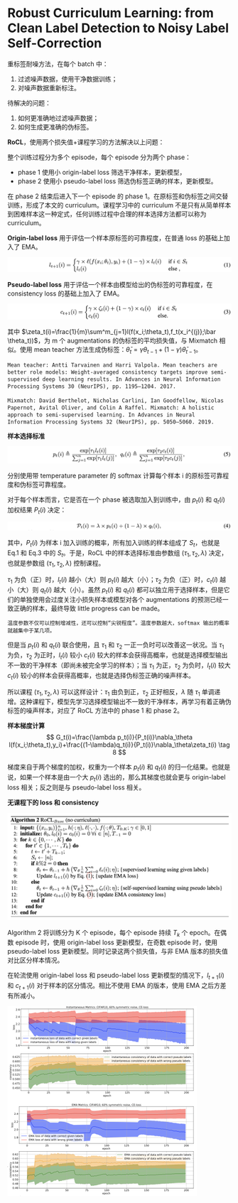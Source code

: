 # Robust Curriculum Learning: from Clean Label Detection to Noisy Label Self-Correction

重标签耐噪方法，在每个 batch 中：

1. 过滤噪声数据，使用干净数据训练；
2. 对噪声数据重新标注。

待解决的问题：

1. 如何更准确地过滤噪声数据；
2. 如何生成更准确的伪标签。

**RoCL**，使用两个损失值+课程学习的方法解决以上问题：

整个训练过程分为多个 episode，每个 episode 分为两个 phase：

* phase 1 使用小 origin-label loss 筛选干净样本，更新模型，
* phase 2 使用小 pseudo-label loss 筛选伪标签正确的样本，更新模型。

在 phase 2 结束后进入下一个 episode 的 phase 1。在原标签和伪标签之间交替训练，形成了本文的 curriculum。课程学习中的 curriculum 不是只有从简单样本到困难样本这一种定式，任何训练过程中合理的样本选择方法都可以称为 curriculum。

**Origin-label loss** 用于评估一个样本原标签的可靠程度，在普通 loss 的基础上加入了 EMA。

<img src="asset/eq1.png" alt="eq1" style="zoom:50%;" />

**Pseudo-label loss** 用于评估一个样本由模型给出的伪标签的可靠程度，在 consistency loss 的基础上加入了 EMA。

<img src="asset/eq3.png" alt="eq3" style="zoom:50%;" />

其中 $\zeta_t(i)=\frac{1}{m}\sum^m_{j=1}l(f(x_i;\theta_t),f_t(x_i^{(j)};\bar \theta_t))$，为 m 个 augmentations 的伪标签的平均损失值，与 Mixmatch 相似。使用 mean teacher 方法生成伪标签：$\bar \theta_t=\gamma\theta_{t-1}+(1-\gamma)\bar \theta_{t-1}$。

```
Mean teacher: Antti Tarvainen and Harri Valpola. Mean teachers are better role models: Weight-averaged consistency targets improve semi-supervised deep learning results. In Advances in Neural Information Processing Systems 30 (NeurIPS), pp. 1195–1204. 2017.

Mixmatch: David Berthelot, Nicholas Carlini, Ian Goodfellow, Nicolas Papernot, Avital Oliver, and Colin A Raffel. Mixmatch: A holistic approach to semi-supervised learning. In Advances in Neural Information Processing Systems 32 (NeurIPS), pp. 5050–5060. 2019.
```

**样本选择标准**

<img src="asset/eq5.png" alt="eq5" style="zoom:50%;" />

分别使用带 temperature parameter 的 softmax 计算每个样本 i 的原标签可靠程度和伪标签可靠程度。

对于每个样本而言，它是否在一个 phase 被选取加入到训练中，由 $p_t(i)$ 和 $q_t(i)$ 加权结果 $P_t(i)$ 决定：

<img src="asset/eq4.png" alt="eq4" style="zoom:50%;" />

其中，$P_t(i)$ 为样本 i 加入训练的概率，所有加入训练的样本组成了 $S_t$，也就是 Eq.1 和 Eq.3 中的 $S_t$。于是，RoCL 中的样本选择标准由参数组 $(\tau_1, \tau_2, \lambda)$ 决定，也就是参数组 $(\tau_1, \tau_2, \lambda)$ 控制课程。

$\tau_1$ 为负（正）时，$l_t(i)$ 越小（大）则 $p_t(i)$ 越大（小）；$\tau_2$ 为负（正）时，$c_t(i)$ 越小（大）则 $q_t(i)$ 越大（小）。虽然 $p_t(i)$ 和 $q_t(i)$ 都可以独立用于选择样本，但是它们的单独使用会过度关注小损失样本或模型对各个 augmentations 的预测已经一致正确的样本，最终导致 little progress can be made。

```
温度参数不仅可以控制增减性，还可以控制“尖锐程度”。温度参数越大，softmax 输出的概率就越集中于某几项。
```

但是当 $p_t(i)$ 和 $q_t(i)$ 联合使用，且 $\tau_1$ 和 $\tau_2$ 一正一负时可以改善这一状况。当 $\tau_1$ 为负，$\tau_2$ 为正时，$l_t(i)$ 较小 $c_t(i)$ 较大的样本会获得高概率，也就是选择模型输出不一致的干净样本（即尚未被完全学习的样本）；当 $\tau_1$ 为正，$\tau_2$ 为负时，$l_t(i)$ 较大 $c_t(i)$ 较小的样本会获得高概率，也就是选择伪标签正确的噪声样本。

所以课程 $(\tau_1,\tau_2,\lambda)$ 可以这样设计：$\tau_1$ 由负到正，$\tau_2$ 正好相反，$\lambda$ 随 $\tau_1$ 单调递增。这种课程下，模型先学习选择模型输出不一致的干净样本，再学习有着正确伪标签的噪声样本，对应了 RoCL 方法中的 phase 1 和 phase 2。

**样本梯度计算**
$$
G_t(i)=\frac{\lambda p_t(i)}{P_t(i)}\nabla_\theta l(f(x_i;\theta_t),y_i)+\frac{(1-\lambda)q_t(i)}{P_t(i)}\nabla_\theta\zeta_t(i) \tag 8
$$

梯度来自于两个梯度的加权，权重为一个样本 $p_t(i)$ 和 $q_t(i)$ 的归一化结果。也就是说，如果一个样本是由一个大 $p_t(i)$ 选出的，那么其梯度也就会更与 origin-label loss 相关；反之则是与 pseudo-label loss 相关。

**无课程下的 loss 和 consistency**

<img src="asset/Algorithm 2.png" alt="Algorithm 2" style="zoom:50%;" />

Algorithm 2 将训练分为 K 个 episode，每个 episode 持续 $T_k$ 个 epoch。在偶数 episode 时，使用 origin-label loss 更新模型，在奇数 episode 时，使用 pseudo-label loss 更新模型。同时记录这两个损失值，与非 EMA 版本的损失值对比区分样本情况。

在轮流使用 origin-label loss 和 pseudo-label loss 更新模型的情况下，$l_{t+1}(i)$ 和 $c_{t+1}(i)$ 对于样本的区分情况。相比不使用 EMA 的版本，使用 EMA 之后方差有所减小。

<img src="asset/fig 1.png" alt="fig 1" style="zoom:50%;" />



